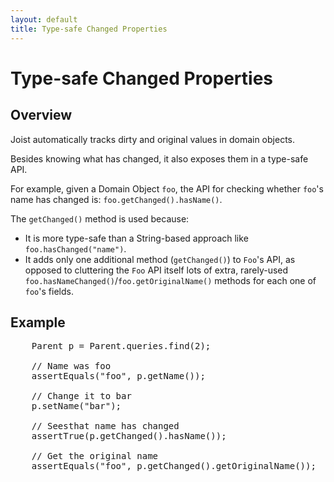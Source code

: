 ```yaml
---
layout: default
title: Type-safe Changed Properties
---
```


Type-safe Changed Properties
============================

Overview
--------

Joist automatically tracks dirty and original values in domain objects.

Besides knowing what has changed, it also exposes them in a type-safe API.

For example, given a Domain Object `foo`, the API for checking whether `foo`'s name has changed is: `foo.getChanged().hasName()`.

The `getChanged()` method is used because:

* It is more type-safe than a String-based approach like `foo.hasChanged("name")`.
* It adds only one additional method (`getChanged()`) to `Foo`'s API, as opposed to cluttering the `Foo` API itself lots of extra, rarely-used `foo.hasNameChanged()`/`foo.getOriginalName()` methods for each one of `foo`'s fields.

Example
-------

<pre name="code" class="java">
    Parent p = Parent.queries.find(2);

    // Name was foo
    assertEquals("foo", p.getName());

    // Change it to bar
    p.setName("bar");

    // Seesthat name has changed
    assertTrue(p.getChanged().hasName());

    // Get the original name
    assertEquals("foo", p.getChanged().getOriginalName());
</pre>

